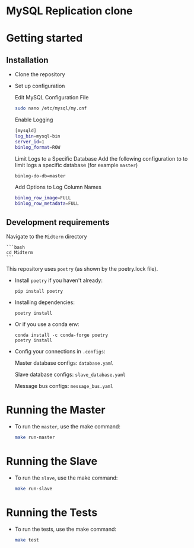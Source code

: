 # MySQL Replication clone

# Getting started

## Installation

-   Clone the repository
    
-   Set up configuration

    Edit MySQL Configuration File

    ```bash
    sudo nano /etc/mysql/my.cnf
    ```

    Enable Logging

    ```bash
    [mysqld]
    log_bin=mysql-bin
    server_id=1
    binlog_format=ROW
    ```

    Limit Logs to a Specific Database
    Add the following configuration to to limit logs a specific database (for example `master`)

    ```bash
    binlog-do-db=master
    ```

    Add Options to Log Column Names

    ```bash
    binlog_row_image=FULL
    binlog_row_metadata=FULL
    ```
    
## Development requirements

Navigate to the `Midterm` directory
    
    ```bash
    cd Midterm
    ```

This repository uses `poetry` (as shown by the poetry.lock file).


-   Install `poetry` if you haven't already:

    ```
    pip install poetry
    ```

-   Installing dependencies:

    ```
    poetry install
    ```

-   Or if you use a conda env:
    ```
    conda install -c conda-forge poetry
    poetry install
    ```

-   Config your connections in `.configs`:

    Master database configs: `database.yaml`

    Slave database configs: `slave_database.yaml`

    Message bus configs: `message_bus.yaml`
    
# Running the Master

-   To run the `master`, use the make command:

    ```bash
    make run-master
    ```

# Running the Slave

-   To run the `slave`, use the make command:

    ```bash
    make run-slave
    ```

# Running the Tests

-   To run the tests, use the make command:

    ```bash
    make test
    ```
